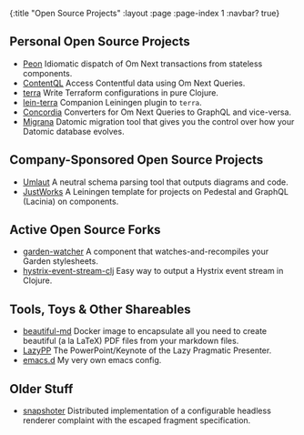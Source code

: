 {:title "Open Source Projects"
 :layout :page
 :page-index 1
 :navbar? true}

## [](#personal-oss)Personal Open Source Projects

* [Peon](https://github.com/luchiniatwork/peon) Idiomatic dispatch of Om Next transactions from stateless components.
* [ContentQL](https://github.com/luchiniatwork/contentql) Access Contentful data using Om Next Queries.
* [terra](https://github.com/luchiniatwork/terra) Write Terraform configurations in pure Clojure.
* [lein-terra](https://github.com/luchiniatwork/lein-terra) Companion Leiningen plugin to `terra`.
* [Concordia](https://github.com/luchiniatwork/concordia) Converters for Om Next Queries to GraphQL and vice-versa.
* [Migrana](https://github.com/luchiniatwork/migrana) Datomic migration tool that gives you the control over how your Datomic database evolves.

## [](#work-oss)Company-Sponsored Open Source Projects

* [Umlaut](https://github.com/workco/umlaut) A neutral schema parsing tool that outputs diagrams and code.
* [JustWorks](https://github.com/workco/justworks) A Leiningen template for projects on Pedestal and GraphQL (Lacinia) on components.

## [](#active-forks)Active Open Source Forks

* [garden-watcher](https://github.com/luchiniatwork/garden-watcher) A component that watches-and-recompiles your Garden stylesheets.
* [hystrix-event-stream-clj](https://github.com/luchiniatwork/hystrix-event-stream-clj) Easy way to output a Hystrix event stream in Clojure.

## [](#tools-and-toys)Tools, Toys & Other Shareables

* [beautiful-md](https://github.com/luchiniatwork/beautiful-md) Docker image to encapsulate all you need to create beautiful (a la LaTeX) PDF files from your markdown files.
* [LazyPP](https://github.com/luchiniatwork/lazypp) The PowerPoint/Keynote of the Lazy Pragmatic Presenter.
* [emacs.d](https://github.com/luchiniatwork/emacs.d) My very own emacs config.

## Older Stuff

* [snapshoter](https://github.com/luchiniatwork/snapshoter) Distributed implementation of a configurable headless renderer complaint with the escaped fragment specification.
